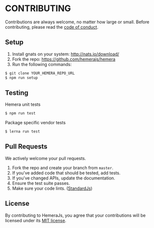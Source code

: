 # CONTRIBUTING

Contributions are always welcome, no matter how large or small. Before contributing,
please read the [code of conduct](CODE_OF_CONDUCT.md).

## Setup

1. Install gnats on your system: http://nats.io/download/
2. Fork the repo: https://github.com/hemerajs/hemera
3. Run the following commands:

```sh
$ git clone YOUR_HEMERA_REPO_URL
$ npm run setup
```

## Testing

Hemera unit tests
```sh
$ npm run test
```

Package specific vendor tests
```sh
$ lerna run test
```

## Pull Requests

We actively welcome your pull requests.

1. Fork the repo and create your branch from `master`.
2. If you've added code that should be tested, add tests.
3. If you've changed APIs, update the documentation.
4. Ensure the test suite passes.
5. Make sure your code lints. ([StandardJs](https://github.com/feross/standard))

## License

By contributing to HemeraJs, you agree that your contributions will be licensed
under its [MIT license](LICENSE).

